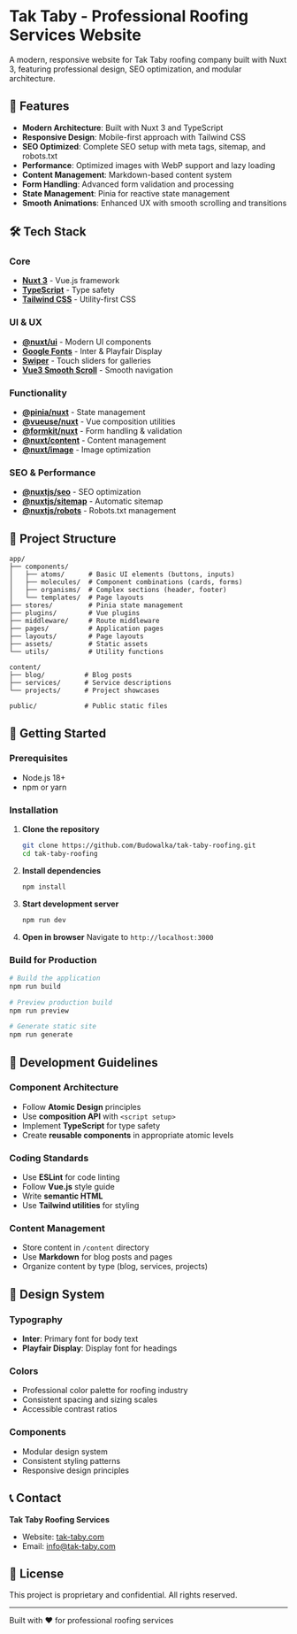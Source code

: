 # Tak Taby - Professional Roofing Services Website

A modern, responsive website for Tak Taby roofing company built with Nuxt 3, featuring professional design, SEO optimization, and modular architecture.

## 🚀 Features

- **Modern Architecture**: Built with Nuxt 3 and TypeScript
- **Responsive Design**: Mobile-first approach with Tailwind CSS
- **SEO Optimized**: Complete SEO setup with meta tags, sitemap, and robots.txt
- **Performance**: Optimized images with WebP support and lazy loading
- **Content Management**: Markdown-based content system
- **Form Handling**: Advanced form validation and processing
- **State Management**: Pinia for reactive state management
- **Smooth Animations**: Enhanced UX with smooth scrolling and transitions

## 🛠️ Tech Stack

### Core
- **[Nuxt 3](https://nuxt.com/)** - Vue.js framework
- **[TypeScript](https://www.typescriptlang.org/)** - Type safety
- **[Tailwind CSS](https://tailwindcss.com/)** - Utility-first CSS

### UI & UX
- **[@nuxt/ui](https://ui.nuxt.com/)** - Modern UI components
- **[Google Fonts](https://fonts.google.com/)** - Inter & Playfair Display
- **[Swiper](https://swiperjs.com/)** - Touch sliders for galleries
- **[Vue3 Smooth Scroll](https://www.npmjs.com/package/vue3-smooth-scroll)** - Smooth navigation

### Functionality
- **[@pinia/nuxt](https://pinia.vuejs.org/)** - State management
- **[@vueuse/nuxt](https://vueuse.org/)** - Vue composition utilities
- **[@formkit/nuxt](https://formkit.com/)** - Form handling & validation
- **[@nuxt/content](https://content.nuxtjs.org/)** - Content management
- **[@nuxt/image](https://image.nuxtjs.org/)** - Image optimization

### SEO & Performance
- **[@nuxtjs/seo](https://nuxtseo.com/)** - SEO optimization
- **[@nuxtjs/sitemap](https://sitemap.nuxtjs.org/)** - Automatic sitemap
- **[@nuxtjs/robots](https://sitemap.nuxtjs.org/robots)** - Robots.txt management

## 📁 Project Structure

```
app/
├── components/
│   ├── atoms/      # Basic UI elements (buttons, inputs)
│   ├── molecules/  # Component combinations (cards, forms)
│   ├── organisms/  # Complex sections (header, footer)
│   └── templates/  # Page layouts
├── stores/         # Pinia state management
├── plugins/        # Vue plugins
├── middleware/     # Route middleware
├── pages/          # Application pages
├── layouts/        # Page layouts
├── assets/         # Static assets
└── utils/          # Utility functions

content/
├── blog/          # Blog posts
├── services/      # Service descriptions
└── projects/      # Project showcases

public/            # Public static files
```

## 🚀 Getting Started

### Prerequisites
- Node.js 18+ 
- npm or yarn

### Installation

1. **Clone the repository**
   ```bash
   git clone https://github.com/Budowalka/tak-taby-roofing.git
   cd tak-taby-roofing
   ```

2. **Install dependencies**
   ```bash
   npm install
   ```

3. **Start development server**
   ```bash
   npm run dev
   ```

4. **Open in browser**
   Navigate to `http://localhost:3000`

### Build for Production

```bash
# Build the application
npm run build

# Preview production build
npm run preview

# Generate static site
npm run generate
```

## 📝 Development Guidelines

### Component Architecture
- Follow **Atomic Design** principles
- Use **composition API** with `<script setup>`
- Implement **TypeScript** for type safety
- Create **reusable components** in appropriate atomic levels

### Coding Standards
- Use **ESLint** for code linting
- Follow **Vue.js** style guide
- Write **semantic HTML**
- Use **Tailwind utilities** for styling

### Content Management
- Store content in `/content` directory
- Use **Markdown** for blog posts and pages
- Organize content by type (blog, services, projects)

## 🎨 Design System

### Typography
- **Inter**: Primary font for body text
- **Playfair Display**: Display font for headings

### Colors
- Professional color palette for roofing industry
- Consistent spacing and sizing scales
- Accessible contrast ratios

### Components
- Modular design system
- Consistent styling patterns
- Responsive design principles

## 📞 Contact

**Tak Taby Roofing Services**
- Website: [tak-taby.com](https://tak-taby.com)
- Email: info@tak-taby.com

## 📄 License

This project is proprietary and confidential. All rights reserved.

---

Built with ❤️ for professional roofing services
